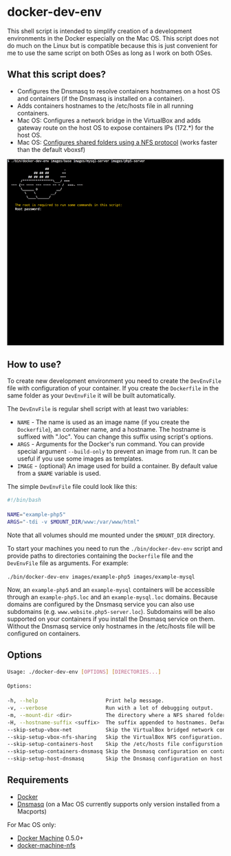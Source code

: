 # docker-dev-env

This shell script is intended to simplify creation of a development environments in the Docker especially on the Mac OS. This script does not do much on the Linux but is compatible because this is just convenient for me to use the same script on both OSes as long as I work on both OSes.

## What this script does?

* Configures the Dnsmasq to resolve containers hostnames on a host OS and containers (if the Dnsmasq is installed on a container).
* Adds containers hostnames to the /etc/hosts file in all running containers.
* Mac OS: Configures a network bridge in the VirtualBox and adds gateway route on the host OS to expose containers IPs (172.\*) for the host OS.
* Mac OS: [Configures shared folders using a NFS protocol](https://github.com/adlogix/docker-machine-nfs) (works faster than the default vboxsf)

![](script.gif)

## How to use?

To create new development environment you need to create the `DevEnvFile` file with configuration of your container. If you create the `Dockerfile` in the same folder as your `DevEnvFile` it will be built automatically.

The `DevEnvFile` is regular shell script with at least two variables:
* `NAME` - The name is used as an image name (if you create the `Dockerfile`), an container name, and a hostname. The hostname is suffixed with ".loc". You can change this suffix using script's options.
* `ARGS` - Arguments for the Docker's run command. You can provide special argument `--build-only` to prevent an image from run. It can be useful if you use some images as templates.
* `IMAGE` - (optional) An image used for build a container. By default value from a `$NAME` variable is used.


The simple `DevEnvFile` file could look like this:
```bash
#!/bin/bash

NAME="example-php5"
ARGS="-tdi -v $MOUNT_DIR/www:/var/www/html"
```

Note that all volumes should me mounted under the `$MOUNT_DIR` directory.

To start your machines you need to run the `./bin/docker-dev-env` script and provide paths to directories containing the `Dockerfile` file and the `DevEnvFile` file as arguments. For example:

`./bin/docker-dev-env images/example-php5 images/example-mysql`

Now, an `example-php5` and an `example-mysql` containers will be accessible through an `example-php5.loc` and an `example-mysql.loc` domains. Because domains are configured by the Dnsmasq service you can also use subdomains (e.g. `www.website.php5-server.loc`). Subdomains will be also supported on your containers if you install the Dnsmasq service on them. Without the Dnsmasq service only hostnames in the /etc/hosts file will be configured on containers.

## Options

```sh
Usage: ./docker-dev-env [OPTIONS] [DIRECTORIES...]

Options:

-h, --help                      Print help message.
-v, --verbose                   Run with a lot of debugging output.
-m, --mount-dir <dir>           The directory where a NFS shared folder will be mount.
-H, --hostname-suffix <suffix>  The suffix appended to hostnames. Default ".loc".
--skip-setup-vbox-net           Skip the VirtualBox bridged network configuration.
--skip-setup-vbox-nfs-sharing   Skip the VirtualBox NFS configuration.
--skip-setup-containers-host    Skip the /etc/hosts file configurstion on containers.
--skip-setup-containers-dnsmasq Skip the Dnsmasq configuration on containers.
--skip-setup-host-dnsmasq       Skip the Dnsmasq configuration on host OS.
```

## Requirements

* [Docker](https://www.docker.com/)
* [Dnsmasq](http://www.thekelleys.org.uk/dnsmasq/doc.html) (on a Mac OS currently supports only version installed from a Macports)

For Mac OS only:
* [Docker Machine](https://docs.docker.com/machine/) 0.5.0+
* [docker-machine-nfs](https://github.com/adlogix/docker-machine-nfs)

